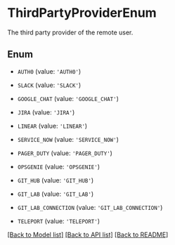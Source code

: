 # ThirdPartyProviderEnum

The third party provider of the remote user.

## Enum

* `AUTH0` (value: `'AUTH0'`)

* `SLACK` (value: `'SLACK'`)

* `GOOGLE_CHAT` (value: `'GOOGLE_CHAT'`)

* `JIRA` (value: `'JIRA'`)

* `LINEAR` (value: `'LINEAR'`)

* `SERVICE_NOW` (value: `'SERVICE_NOW'`)

* `PAGER_DUTY` (value: `'PAGER_DUTY'`)

* `OPSGENIE` (value: `'OPSGENIE'`)

* `GIT_HUB` (value: `'GIT_HUB'`)

* `GIT_LAB` (value: `'GIT_LAB'`)

* `GIT_LAB_CONNECTION` (value: `'GIT_LAB_CONNECTION'`)

* `TELEPORT` (value: `'TELEPORT'`)

[[Back to Model list]](../README.md#documentation-for-models) [[Back to API list]](../README.md#documentation-for-api-endpoints) [[Back to README]](../README.md)



